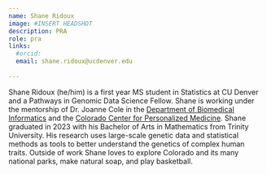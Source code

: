 ```yaml
---
name: Shane Ridoux
image: #INSERT HEADSHOT
description: PRA
role: pra
links:
  #orcid: 
  email: shane.ridoux@ucdenver.edu
  
---
```


Shane Ridoux (he/him) is a first year MS student in Statistics at CU Denver and a Pathways in Genomic Data Science Fellow. Shane is working under the mentorship of Dr. Joanne Cole in the [Department of Biomedical Informatics](https://medschool.cuanschutz.edu/dbmi) and the [Colorado Center for Personalized Medicine](https://medschool.cuanschutz.edu/ccpm). Shane graduated in 2023 with his Bachelor of Arts in Mathematics from Trinity University. His research uses large-scale genetic data and statistical methods as tools to better understand the genetics of complex human traits. Outside of work Shane loves to explore Colorado and its many national parks, make natural soap, and play basketball.
